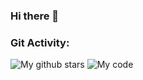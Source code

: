 ### Hi there 👋
### Git Activity: 
![My github stars](https://github-readme-stats.vercel.app/api?username=phamquyetthang&show_icons=true&theme=cobalt&custom_title=Overview)
![My code](https://github-readme-stats.vercel.app/api/top-langs/?username=phamquyetthang&theme=cobalt&show_icons=true&langs_count=8&layout=compact&hide=php)
